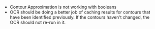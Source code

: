  - Contour Approximation is not working with booleans
 - OCR should be doing a better job of caching results for contours that have been identified previously. If the contours haven't changed, the OCR should not re-run in it.